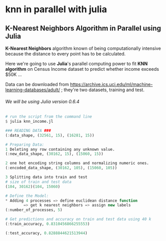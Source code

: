 knn in parallel with julia
================

K-Nearest Neighbors Algorithm in Parallel using Julia
-----------------------------------------------------

**K-Nearest Neighbors** algorithm known of being computationally intensive because the distance to every point has to be calculated. 

Here we're going to use **Julia**'s parallel computing power to fit **KNN algorithm** on Census Income dataset to predict whether income exceeds $50K ...

Data can be downloaded from <https://archive.ics.uci.edu/ml/machine-learning-databases/adult/> ; they're two datasets, training and test.

###### We will be using Julia version 0.6.4
``` julia
# run the script from the command line
$ julia knn_income.jl

### READING DATA ###
(:data_shape, (32561, 15), (16281, 15))

# Preparing Data:
1 Deleting any row containing any unknown value.
(:new_data_shape, (30162, 15), (15060, 15))

2 one hot encoding string columns and normalizing numeric ones.
(:encoded_data_shape, (30162, 105), (15060, 105))

3 Splitting data into train and test
# size of train and test data
(104, 30162)(104, 15060)

# Define the Model:
* Adding 4 processes => define euclidean distance function
        => get k nearest neighbors => assign new labels
(:number_of_processes, 5)

# Get predictions and accuracy on train and test data using 40 k
(:train_accuracy, 0.8310456866255553)

(:test_accuracy, 0.8288844621513944)
```
